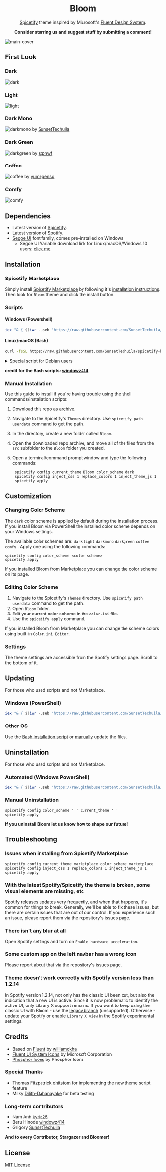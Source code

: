 <div align="center">
  <h1>Bloom</h1>
  
  [Spicetify](https://github.com/spicetify/spicetify-cli) theme inspired by Microsoft's [Fluent Design System](https://www.microsoft.com/design/fluent).  
  
  **Consider starring us and suggest stuff by submitting a comment!**
</div>

![main-cover](images/main-cover.png)

## First Look

### **Dark**

![dark](images/dark.png)

### **Light**

![light](images/light.png)

### **Dark Mono**

![darkmono](images/darkmono.png)
by [SunsetTechuila](https://github.com/SunsetTechuila)

### **Dark Green**

![darkgreen](images/darkgreen.png)
by [stpnwf](https://github.com/stpnwf)

### **Coffee**

![coffee](images/coffee.png)
by [yumegenso](https://github.com/yumegenso)

### **Comfy**

![comfy](images/comfy.png)

## Dependencies

- Latest version of [Spicetify](https://github.com/spicetify/spicetify-cli).
- Latest version of [Spotify](https://www.spotify.com/download).
- [Segoe UI](https://en.wikipedia.org/wiki/Segoe#Segoe_UI) font family, comes pre-installed on Windows.
  - Segoe UI Variable download link for Linux/macOS/Windows 10 users: [click me](https://aka.ms/SegoeUIVariable)

## Installation

### Spicetify Marketplace

Simply install [Spicetify Marketplace](https://github.com/spicetify/spicetify-marketplace) by following it's
[installation instructions](https://github.com/spicetify/spicetify-marketplace/wiki/Installation). Then look for `Bloom` theme and click the install button.

### Scripts

#### Windows (Powershell)

```powershell
iex "& { $(iwr -useb 'https://raw.githubusercontent.com/SunsetTechuila/spicetify-bloom/main/install/powershell/bloom.ps1') }"
```

#### Linux/macOS (Bash)

```bash
curl -fsSL https://raw.githubusercontent.com/SunsetTechuila/spicetify-bloom/main/install/install.sh | bash
```

<details>
  <summary>Special script for Debian users</summary>
  <p>
    Replace `install.sh` in the above command with `install_debian.sh`. Spotify made a derp that it doesn't work on some Debian installations. Passing `--no-zygote` flag to it will fix this issue, which also means we also need to add it to launcher entry. `install_debian.sh` script's whole purpose is to run the `install.sh` as usual, then applying the fix. Issues about it are welcome!
  </p>
</details>

**credit for the Bash scripts: [windowz414](https://github.com/windowz414)**

### Manual Installation

Use this guide to install if you're having trouble using the shell commands/installation scripts:

1. Download this repo as [archive](https://codeload.github.com/SunsetTechuila/spicetify-bloom/zip/refs/heads/main).
2. Navigate to the Spicetify's `Themes` directory. Use `spicetify path userdata` command to get the path.
3. In the directory, create a new folder called `Bloom`.
4. Open the downloaded repo archive, and move all of the files from the `src` subfolder to the `Bloom` folder you created.
5. Open a terminal/command prompt window and type the following commands:

   ```shell
    spicetify config current_theme Bloom color_scheme dark
    spicetify config inject_css 1 replace_colors 1 inject_theme_js 1
    spicetify apply
   ```

## Customization

### Changing Color Scheme

The `dark` color scheme is applied by default during the installation process. If you install Bloom via PowerShell the installed color scheme depends on your Windows settings.

The available color schemes are: `dark` `light` `darkmono` `darkgreen` `coffee` `comfy` . Apply one using the following commands:

```shell
spicetify config color_scheme <color scheme>
spicetify apply
```

If you installed Bloom from Marketplace you can change the color scheme on its page.

### Editing Color Scheme

1. Navigate to the Spicetify's `Themes` directory. Use `spicetify path userdata` command to get the path.
2. Open `Bloom` folder.
3. Edit your current color scheme in the `color.ini` file.
4. Use the `spicetify apply` command.

If you installed Bloom from Marketplace you can change the scheme colors using built-in `Color.ini Editor`.

### Settings

The theme settings are accessible from the Spotify settings page. Scroll to the bottom of it.

## Updating

For those who used scripts and not Marketplace.

### Windows (PowerShell)

```powershell
iex "& { $(iwr -useb 'https://raw.githubusercontent.com/SunsetTechuila/spicetify-bloom/main/install/powershell/bloom.ps1') } -Action Update"
```

### Other OS

Use the [Bash installation script](#linuxmacos-bash) or [manually](#manual-installation) update the files.

## Uninstallation

For those who used scripts and not Marketplace.

### Automated (Windows PowerShell)

```powershell
iex "& { $(iwr -useb 'https://raw.githubusercontent.com/SunsetTechuila/spicetify-bloom/main/install/powershell/bloom.ps1') } -Action Uninstall"
```

### Manual Uninstallation

```shell
spicetify config color_scheme ' ' current_theme ' '
spicetify apply
```

**If you uninstall Bloom let us know how to shape our future!**

## Troubleshooting

### Issues when installing from Spicetify Marketplace

```shell
spicetify config current_theme marketplace color_scheme marketplace
spicetify config inject_css 1 replace_colors 1 inject_theme_js 1
spicetify apply
```

### With the latest Spotify/Spicetify the theme is broken, some visual elements are missing, etc

Spotify releases updates very frequently, and when that happens, it's common for things to break. Generally, we'll be able to fix these issues, but there are certain issues that are out of our control. If you experience such an issue, please report them via the repository's issues page.

### There isn't any blur at all

Open Spotify settings and turn on `Enable hardware acceleration`.

### Some custom app on the left navbar has a wrong icon

Please report about that via the repository's issues page.

### Theme doesn't work correctly with Spotify version less than 1.2.14

In Spotify version 1.2.14, not only has the classic UI been cut, but also the indication that a new UI is active. Since it is now problematic to identify the active UI, only Library X support remains.
If you want to keep using the classic UI with Bloom - use the [legacy branch](https://github.com/SunsetTechuila/spicetify-bloom/tree/legacy) (unsupported). Otherwise - update your Spotify or enable `Library X view` in the Spotify experimental settings.

## Credits

- Based on [Fluent](https://github.com/williamckha/spicetify-fluent) by [williamckha](https://github.com/williamckha)
- [Fluent UI System Icons](https://github.com/microsoft/fluentui-system-icons) by Microsoft Corporation
- [Phosphor Icons](https://github.com/phosphor-icons/phosphor-icons) by Phosphor Icons

### Special Thanks

- Thomas Fitzpatrick [ohitstom](https://github.com/ohitstom) for implementing the new theme script feature
- Milky [Dilith-Dahanayake](https://github.com/Dilith-Dahanayake) for beta testing

### Long-term contributors

- Nam Anh [kyrie25](https://github.com/kyrie25)
- Beru Hinode [windowz414](https://github.com/windowz414)
- Grigory [SunsetTechuila](https://github.com/SunsetTechuila)

**And to every Contributor, Stargazer and Bloomer!**

## License

[MIT License](LICENSE)

